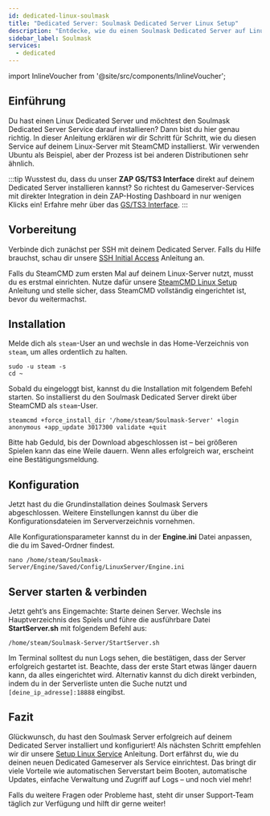 ```yaml
---
id: dedicated-linux-soulmask
title: "Dedicated Server: Soulmask Dedicated Server Linux Setup"
description: "Entdecke, wie du einen Soulmask Dedicated Server auf Linux für nahtloses Gameserver-Hosting und Management einrichtest → Jetzt mehr erfahren"
sidebar_label: Soulmask
services:
  - dedicated
---
```


import InlineVoucher from '@site/src/components/InlineVoucher';

## Einführung
Du hast einen Linux Dedicated Server und möchtest den Soulmask Dedicated Server Service darauf installieren? Dann bist du hier genau richtig. In dieser Anleitung erklären wir dir Schritt für Schritt, wie du diesen Service auf deinem Linux-Server mit SteamCMD installierst. Wir verwenden Ubuntu als Beispiel, aber der Prozess ist bei anderen Distributionen sehr ähnlich.

:::tip
Wusstest du, dass du unser **ZAP GS/TS3 Interface** direkt auf deinem Dedicated Server installieren kannst? So richtest du Gameserver-Services mit direkter Integration in dein ZAP-Hosting Dashboard in nur wenigen Klicks ein! Erfahre mehr über das [GS/TS3 Interface](dedicated-linux-gs-interface.md).
:::

<InlineVoucher />

## Vorbereitung

Verbinde dich zunächst per SSH mit deinem Dedicated Server. Falls du Hilfe brauchst, schau dir unsere [SSH Initial Access](dedicated-linux-ssh.md) Anleitung an.

Falls du SteamCMD zum ersten Mal auf deinem Linux-Server nutzt, musst du es erstmal einrichten. Nutze dafür unsere [SteamCMD Linux Setup](dedicated-linux-steamcmd.md) Anleitung und stelle sicher, dass SteamCMD vollständig eingerichtet ist, bevor du weitermachst.

## Installation

Melde dich als `steam`-User an und wechsle in das Home-Verzeichnis von `steam`, um alles ordentlich zu halten.
```
sudo -u steam -s
cd ~
```

Sobald du eingeloggt bist, kannst du die Installation mit folgendem Befehl starten. So installierst du den Soulmask Dedicated Server direkt über SteamCMD als `steam`-User.
```
steamcmd +force_install_dir '/home/steam/Soulmask-Server' +login anonymous +app_update 3017300 validate +quit
```

Bitte hab Geduld, bis der Download abgeschlossen ist – bei größeren Spielen kann das eine Weile dauern. Wenn alles erfolgreich war, erscheint eine Bestätigungsmeldung.

## Konfiguration

Jetzt hast du die Grundinstallation deines Soulmask Servers abgeschlossen. Weitere Einstellungen kannst du über die Konfigurationsdateien im Serververzeichnis vornehmen.

Alle Konfigurationsparameter kannst du in der **Engine.ini** Datei anpassen, die du im Saved-Ordner findest.
```
nano /home/steam/Soulmask-Server/Engine/Saved/Config/LinuxServer/Engine.ini
```

## Server starten & verbinden

Jetzt geht’s ans Eingemachte: Starte deinen Server. Wechsle ins Hauptverzeichnis des Spiels und führe die ausführbare Datei **StartServer.sh** mit folgendem Befehl aus:
```
/home/steam/Soulmask-Server/StartServer.sh
```

Im Terminal solltest du nun Logs sehen, die bestätigen, dass der Server erfolgreich gestartet ist. Beachte, dass der erste Start etwas länger dauern kann, da alles eingerichtet wird. Alternativ kannst du dich direkt verbinden, indem du in der Serverliste unten die Suche nutzt und `[deine_ip_adresse]:18888` eingibst.

## Fazit

Glückwunsch, du hast den Soulmask Server erfolgreich auf deinem Dedicated Server installiert und konfiguriert! Als nächsten Schritt empfehlen wir dir unsere [Setup Linux Service](dedicated-linux-create-gameservice.md) Anleitung. Dort erfährst du, wie du deinen neuen Dedicated Gameserver als Service einrichtest. Das bringt dir viele Vorteile wie automatischen Serverstart beim Booten, automatische Updates, einfache Verwaltung und Zugriff auf Logs – und noch viel mehr!

Falls du weitere Fragen oder Probleme hast, steht dir unser Support-Team täglich zur Verfügung und hilft dir gerne weiter!

<InlineVoucher />